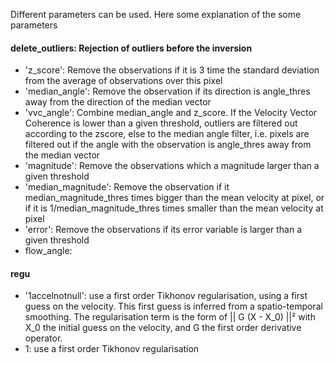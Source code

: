 
Different parameters can be used. Here some explanation of the some parameters

#### delete_outliers: Rejection of outliers before the inversion
- 'z_score':  Remove the observations if it is 3 time the standard deviation from the average of observations over this pixel
- 'median_angle': Remove the observation if its direction is angle_thres away from the direction of the median vector
- 'vvc_angle':  Combine median_angle and z_score. If the Velocity Vector Coherence is lower than a given threshold, outliers are filtered out according to the zscore, else to the median angle filter, i.e. pixels are filtered out if the angle with the observation is angle_thres away from the median vector
- 'magnitude':  Remove the observations which a magnitude larger than a given threshold
- 'median_magnitude':   Remove the observation if it median_magnitude_thres times bigger than the mean velocity at pixel, or if it is
    1/median_magnitude_thres times smaller than the mean velocity at pixel
- 'error': Remove the observations if its error variable is larger than a given threshold
- flow_angle:

#### regu
- '1accelnotnull': use a first order Tikhonov regularisation, using a first guess on the velocity. This first guess is inferred from a spatio-temporal smoothing. The regularisation term is the form of || G (X - X_0) ||² with X_0 the initial guess on the velocity, and G the first order derivative operator.
- 1: use a first order Tikhonov regularisation
